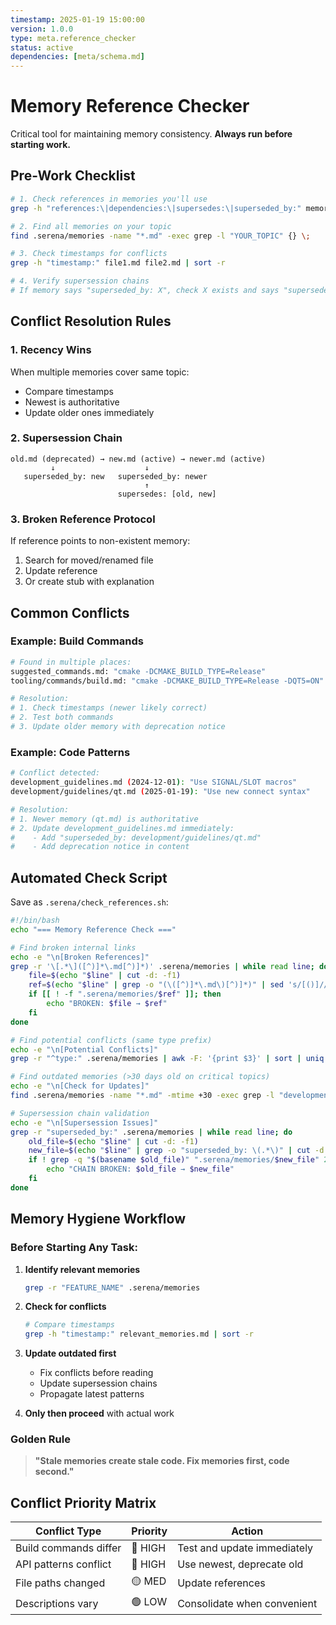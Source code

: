 ```yaml
---
timestamp: 2025-01-19 15:00:00
version: 1.0.0
type: meta.reference_checker
status: active
dependencies: [meta/schema.md]
---
```


# Memory Reference Checker

Critical tool for maintaining memory consistency. **Always run before starting work.**

## Pre-Work Checklist

```bash
# 1. Check references in memories you'll use
grep -h "references:\|dependencies:\|supersedes:\|superseded_by:" memory1.md memory2.md

# 2. Find all memories on your topic
find .serena/memories -name "*.md" -exec grep -l "YOUR_TOPIC" {} \;

# 3. Check timestamps for conflicts
grep -h "timestamp:" file1.md file2.md | sort -r

# 4. Verify supersession chains
# If memory says "superseded_by: X", check X exists and says "supersedes: [this]"
```

## Conflict Resolution Rules

### 1. **Recency Wins**
When multiple memories cover same topic:
- Compare timestamps
- Newest is authoritative
- Update older ones immediately

### 2. **Supersession Chain**
```
old.md (deprecated) → new.md (active) → newer.md (active)
         ↓                    ↓
   superseded_by: new   superseded_by: newer
                              ↑
                        supersedes: [old, new]
```

### 3. **Broken Reference Protocol**
If reference points to non-existent memory:
1. Search for moved/renamed file
2. Update reference
3. Or create stub with explanation

## Common Conflicts

### Example: Build Commands
```bash
# Found in multiple places:
suggested_commands.md: "cmake -DCMAKE_BUILD_TYPE=Release"
tooling/commands/build.md: "cmake -DCMAKE_BUILD_TYPE=Release -DQT5=ON"

# Resolution: 
# 1. Check timestamps (newer likely correct)
# 2. Test both commands
# 3. Update older memory with deprecation notice
```

### Example: Code Patterns
```bash
# Conflict detected:
development_guidelines.md (2024-12-01): "Use SIGNAL/SLOT macros"
development/guidelines/qt.md (2025-01-19): "Use new connect syntax"

# Resolution:
# 1. Newer memory (qt.md) is authoritative
# 2. Update development_guidelines.md immediately:
#    - Add "superseded_by: development/guidelines/qt.md"
#    - Add deprecation notice in content
```

## Automated Check Script

Save as `.serena/check_references.sh`:

```bash
#!/bin/bash
echo "=== Memory Reference Check ==="

# Find broken internal links
echo -e "\n[Broken References]"
grep -r '\[.*\]([^)]*\.md[^)]*)' .serena/memories | while read line; do
    file=$(echo "$line" | cut -d: -f1)
    ref=$(echo "$line" | grep -o "(\([^)]*\.md\)[^)]*)" | sed 's/[()]//g')
    if [[ ! -f ".serena/memories/$ref" ]]; then
        echo "BROKEN: $file → $ref"
    fi
done

# Find potential conflicts (same type prefix)
echo -e "\n[Potential Conflicts]"
grep -r "^type:" .serena/memories | awk -F: '{print $3}' | sort | uniq -d

# Find outdated memories (>30 days old on critical topics)
echo -e "\n[Check for Updates]"
find .serena/memories -name "*.md" -mtime +30 -exec grep -l "development\|tooling\|build" {} \;

# Supersession chain validation
echo -e "\n[Supersession Issues]"
grep -r "superseded_by:" .serena/memories | while read line; do
    old_file=$(echo "$line" | cut -d: -f1)
    new_file=$(echo "$line" | grep -o "superseded_by: \(.*\)" | cut -d' ' -f2)
    if ! grep -q "$(basename $old_file)" ".serena/memories/$new_file" 2>/dev/null; then
        echo "CHAIN BROKEN: $old_file → $new_file"
    fi
done
```

## Memory Hygiene Workflow

### Before Starting Any Task:

1. **Identify relevant memories**
   ```bash
   grep -r "FEATURE_NAME" .serena/memories
   ```

2. **Check for conflicts**
   ```bash
   # Compare timestamps
   grep -h "timestamp:" relevant_memories.md | sort -r
   ```

3. **Update outdated first**
   - Fix conflicts before reading
   - Update supersession chains
   - Propagate latest patterns

4. **Only then proceed** with actual work

### Golden Rule

> **"Stale memories create stale code. Fix memories first, code second."**

## Conflict Priority Matrix

| Conflict Type | Priority | Action |
|--------------|----------|---------|
| Build commands differ | 🔴 HIGH | Test and update immediately |
| API patterns conflict | 🔴 HIGH | Use newest, deprecate old |
| File paths changed | 🟡 MED | Update references |
| Descriptions vary | 🟢 LOW | Consolidate when convenient |
